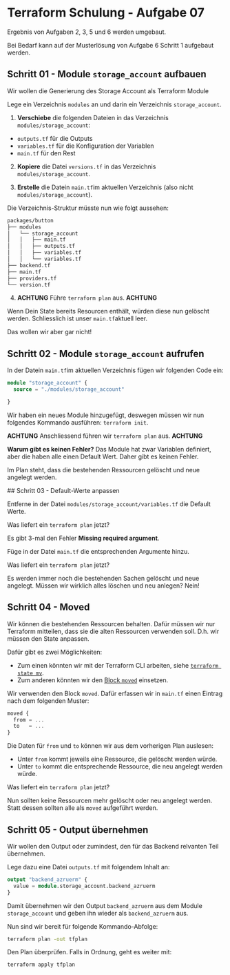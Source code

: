 # Terraform Schulung - Aufgabe 07

Ergebnis von Aufgaben 2, 3, 5 und 6 werden umgebaut.

Bei Bedarf kann auf der Musterlösung von Aufgabe 6 Schritt 1 aufgebaut werden.

## Schritt 01 - Module `storage_account` aufbauen

Wir wollen die Generierung des Storage Account als Terraform Module

Lege ein Verzeichnis `modules` an und darin ein Verzeichnis `storage_account`.

1. **Verschiebe** die folgenden Dateien in das Verzeichnis `modules/storage_account`:

- `outputs.tf` für die Outputs
- `variables.tf` für die Konfiguration der Variablen
- `main.tf` für den Rest

2. **Kopiere** die Datei `versions.tf` in das Verzeichnis `modules/storage_account`.

3. **Erstelle** die Datein `main.tf`im aktuellen Verzeichnis (also nicht `modules/storage_account`).

Die Verzeichnis-Struktur müsste nun wie folgt aussehen:

```bash
packages/button
├── modules
│   └── storage_account
│   │   ├── main.tf
│   │   ├── outputs.tf
│   │   ├── variables.tf
│   │   └── variables.tf
├── backend.tf
├── main.tf
├── providers.tf
└── version.tf
```

4. **ACHTUNG** Führe `terraform plan` aus. **ACHTUNG**

Wenn Dein State bereits Resourcen enthält, würden diese nun gelöscht werden.
Schliesslich ist unser `main.tf`aktuell leer.

Das wollen wir aber gar nicht!

## Schritt 02 - Module `storage_account` aufrufen

In der Datein `main.tf`im aktuellen Verzeichnis fügen wir folgenden Code ein:

```terraform
module "storage_account" {
  source = "./modules/storage_account"

}
```

Wir haben ein neues Module hinzugefügt, deswegen müssen wir nun folgendes Kommando ausführen:
`terraform init`.

**ACHTUNG** Anschliessend führen wir `terraform plan` aus. **ACHTUNG**

**Warum gibt es keinen Fehler?**
Das Module hat zwar Variablen definiert, aber die haben alle einen Default Wert. Daher gibt es keinen Fehler.

Im Plan steht, dass die bestehenden Ressourcen gelöscht und neue angelegt werden.

## Schritt 03 - Default-Werte anpassen

Entferne in der Datei `modules/storage_account/variables.tf` die Default Werte.

Was liefert ein `terraform plan` jetzt?

Es gibt 3-mal den Fehler **Missing required argument**.

Füge in der Datei `main.tf` die entsprechenden Argumente hinzu.

Was liefert ein `terraform plan` jetzt?

Es werden immer noch die bestehenden Sachen gelöscht und neue angelegt.
Müssen wir wirklich alles löschen und neu anlegen? Nein!

## Schritt 04 - Moved

Wir können die bestehenden Ressourcen behalten. Dafür müssen wir nur Terraform mitteilen, dass sie die alten Ressourcen verwenden soll. D.h. wir müssen den State anpassen.

Dafür gibt es zwei Möglichkeiten:

- Zum einen könnten wir mit der Terraform CLI arbeiten, siehe [`terraform state mv`](https://developer.hashicorp.com/terraform/cli/commands/state/mv).
- Zum anderen könnten wir den [Block `moved`](https://developer.hashicorp.com/terraform/language/moved) einsetzen.

Wir verwenden den Block `moved`. Dafür erfassen wir in `main.tf` einen Eintrag nach dem folgenden Muster:

```terraform
moved {
  from = ...
  to   = ...
}
```

Die Daten für `from` und `to` können wir aus dem vorherigen Plan auslesen:

- Unter `from` kommt jeweils eine Ressource, die gelöscht werden würde.
- Unter `to` kommt die entsprechende Ressource, die neu angelegt werden würde.

Was liefert ein `terraform plan` jetzt?

Nun sollten keine Ressourcen mehr gelöscht oder neu angelegt werden. Statt dessen sollten alle als `moved` aufgeführt werden.

## Schritt 05 - Output übernehmen

Wir wollen den Output oder zumindest, den für das Backend relvanten Teil übernehmen.

Lege dazu eine Datei `outputs.tf` mit folgendem Inhalt an:

```terraform
output "backend_azruerm" {
  value = module.storage_account.backend_azruerm
}
```

Damit übernehmen wir den Output `backend_azruerm` aus dem Module `storage_account` und geben ihn wieder als `backend_azruerm` aus.

Nun sind wir bereit für folgende Kommando-Abfolge:

```bash
terraform plan -out tfplan
```

Den Plan überprüfen. Falls in Ordnung, geht es weiter mit:

```bash
terraform apply tfplan
```
